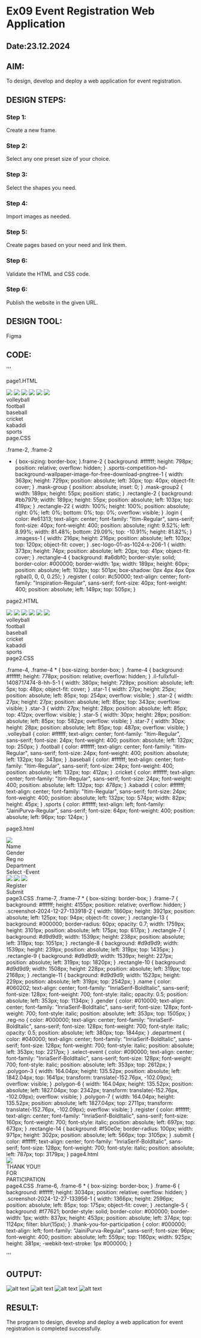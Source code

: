 # Ex09 Event Registration Web Application
## Date:23.12.2024

## AIM:
To design, develop and deploy a web application for event registration.

## DESIGN STEPS:

### Step 1:
Create a new frame.

### Step 2:
Select any one preset size of your choice.

### Step 3:
Select the shapes you need.

### Step 4:
Import images as needed.

### Step 5:
Create pages based on your need and link them.

### Step 6:

Validate the HTML and CSS code.

### Step 6:

Publish the website in the given URL.

## DESIGN TOOL:
Figma

## CODE:
'''
<!-- Page 1 -->
page1.HTML
<div class="frame-4">
  <img
    class="il-fullxfull-1408717474-8-hh-5-1"
    src="il-fullxfull-1408717474-8-hh-5-10.png"
  />
  <img class="star-1" src="star-10.svg" />
  <img class="star-2" src="star-20.svg" />
  <img class="star-3" src="star-30.svg" />
  <img class="star-5" src="star-50.svg" />
  <img class="star-7" src="star-70.svg" />
  <div class="volleyball">volleyball</div>
  <div class="football">football</div>
  <div class="baseball">baseball</div>
  <div class="cricket">cricket</div>
  <div class="kabaddi">kabaddi</div>
  <div class="sports">sports</div>
</div>
page.CSS

.frame-2,
.frame-2
* {
   box-sizing: border-box;
}.frame-2 {
  background: #ffffff;
  height: 798px;
  position: relative;
  overflow: hidden;
}
.sports-competition-hd-background-wallpaper-image-for-free-download-pngtree-1 {
  width: 363px;
  height: 729px;
  position: absolute;
  left: 30px;
  top: 40px;
  object-fit: cover;
}
.mask-group {
  position: absolute;
  inset: 0;
}
.mask-group2 {
  width: 189px;
  height: 55px;
  position: static;
}
.rectangle-2 {
  background: #bb7979;
  width: 189px;
  height: 55px;
  position: absolute;
  left: 103px;
  top: 419px;
}
.rectangle-22 {
  width: 100%;
  height: 100%;
  position: absolute;
  right: 0%;
  left: 0%;
  bottom: 0%;
  top: 0%;
  overflow: visible;
}
.login {
  color: #e61313;
  text-align: center;
  font-family: "Itim-Regular", sans-serif;
  font-size: 40px;
  font-weight: 400;
  position: absolute;
  right: 9.52%;
  left: 8.99%;
  width: 81.48%;
  bottom: 29.09%;
  top: -10.91%;
  height: 81.82%;
}
.imagess-1 {
  width: 216px;
  height: 216px;
  position: absolute;
  left: 103px;
  top: 120px;
  object-fit: cover;
}
.sec-logo-01-as-1024-x-206-1 {
  width: 373px;
  height: 74px;
  position: absolute;
  left: 20px;
  top: 41px;
  object-fit: cover;
}
.rectangle-4 {
  background: #a6dbf0;
  border-style: solid;
  border-color: #000000;
  border-width: 1px;
  width: 189px;
  height: 60px;
  position: absolute;
  left: 103px;
  top: 501px;
  box-shadow: 0px 4px 4px 0px rgba(0, 0, 0, 0.25);
}
.register {
  color: #c50000;
  text-align: center;
  font-family: "Inspiration-Regular", sans-serif;
  font-size: 40px;
  font-weight: 400;
  position: absolute;
  left: 149px;
  top: 505px;
}

<!-- Page 2 --> 
page2.HTML
<div class="frame-4">
  <img
    class="il-fullxfull-1408717474-8-hh-5-1"
    src="il-fullxfull-1408717474-8-hh-5-10.png"
  />
  <img class="star-1" src="star-10.svg" />
  <img class="star-2" src="star-20.svg" />
  <img class="star-3" src="star-30.svg" />
  <img class="star-5" src="star-50.svg" />
  <img class="star-7" src="star-70.svg" />
  <div class="volleyball">volleyball</div>
  <div class="football">football</div>
  <div class="baseball">baseball</div>
  <div class="cricket">cricket</div>
  <div class="kabaddi">kabaddi</div>
  <div class="sports">sports</div>
</div>
page2.CSS

.frame-4,
.frame-4 * {
  box-sizing: border-box;
}
.frame-4 {
  background: #ffffff;
  height: 778px;
  position: relative;
  overflow: hidden;
}
.il-fullxfull-1408717474-8-hh-5-1 {
  width: 380px;
  height: 729px;
  position: absolute;
  left: 5px;
  top: 48px;
  object-fit: cover;
}
.star-1 {
  width: 27px;
  height: 25px;
  position: absolute;
  left: 85px;
  top: 254px;
  overflow: visible;
}
.star-2 {
  width: 27px;
  height: 27px;
  position: absolute;
  left: 85px;
  top: 343px;
  overflow: visible;
}
.star-3 {
  width: 27px;
  height: 28px;
  position: absolute;
  left: 85px;
  top: 412px;
  overflow: visible;
}
.star-5 {
  width: 30px;
  height: 28px;
  position: absolute;
  left: 85px;
  top: 582px;
  overflow: visible;
}
.star-7 {
  width: 30px;
  height: 28px;
  position: absolute;
  left: 85px;
  top: 487px;
  overflow: visible;
}
.volleyball {
  color: #ffffff;
  text-align: center;
  font-family: "Itim-Regular", sans-serif;
  font-size: 24px;
  font-weight: 400;
  position: absolute;
  left: 132px;
  top: 250px;
}
.football {
  color: #ffffff;
  text-align: center;
  font-family: "Itim-Regular", sans-serif;
  font-size: 24px;
  font-weight: 400;
  position: absolute;
  left: 132px;
  top: 343px;
}
.baseball {
  color: #ffffff;
  text-align: center;
  font-family: "Itim-Regular", sans-serif;
  font-size: 24px;
  font-weight: 400;
  position: absolute;
  left: 132px;
  top: 412px;
}
.cricket {
  color: #ffffff;
  text-align: center;
  font-family: "Itim-Regular", sans-serif;
  font-size: 24px;
  font-weight: 400;
  position: absolute;
  left: 132px;
  top: 478px;
}
.kabaddi {
  color: #ffffff;
  text-align: center;
  font-family: "Itim-Regular", sans-serif;
  font-size: 24px;
  font-weight: 400;
  position: absolute;
  left: 132px;
  top: 574px;
  width: 82px;
  height: 45px;
}
.sports {
  color: #ffffff;
  text-align: left;
  font-family: "JainiPurva-Regular", sans-serif;
  font-size: 64px;
  font-weight: 400;
  position: absolute;
  left: 96px;
  top: 124px;
}
<!-- Page 3 -->  
page3.html
 <div class="frame-7">
  <img
    class="screenshot-2024-12-27-133918-2"
    src="screenshot-2024-12-27-133918-20.png"
  />
  <div class="rectangle-13"></div>
  <div class="rectangle-7"></div>
  <div class="rectangle-8"></div>
  <div class="rectangle-9"></div>
  <div class="rectangle-10"></div>
  <div class="rectangle-11"></div>
  <div class="name">Name</div>
  <div class="gender">Gender</div>
  <div class="reg-no">Reg no</div>
  <div class="department">Department</div>
  <div class="select-event">Select -Event</div>
  <img class="polygon-3" src="polygon-30.svg" />
  <img class="polygon-6" src="polygon-60.svg" />
  <img class="polygon-7" src="polygon-70.svg" />
  <div class="register">Register</div>
  <div class="rectangle-14"></div>
  <div class="submit">Submit</div>
</div>
page3.CSS
.frame-7,
.frame-7 * {
  box-sizing: border-box;
}
.frame-7 {
  background: #ffffff;
  height: 4155px;
  position: relative;
  overflow: hidden;
}
.screenshot-2024-12-27-133918-2 {
  width: 1860px;
  height: 3921px;
  position: absolute;
  left: 125px;
  top: 94px;
  object-fit: cover;
}
.rectangle-13 {
  background: #000000;
  border-radius: 60px;
  opacity: 0.7;
  width: 1759px;
  height: 3101px;
  position: absolute;
  left: 175px;
  top: 617px;
}
.rectangle-7 {
  background: #d9d9d9;
  width: 1539px;
  height: 238px;
  position: absolute;
  left: 319px;
  top: 1051px;
}
.rectangle-8 {
  background: #d9d9d9;
  width: 1539px;
  height: 239px;
  position: absolute;
  left: 319px;
  top: 1435px;
}
.rectangle-9 {
  background: #d9d9d9;
  width: 1539px;
  height: 227px;
  position: absolute;
  left: 319px;
  top: 1820px;
}
.rectangle-10 {
  background: #d9d9d9;
  width: 1508px;
  height: 228px;
  position: absolute;
  left: 319px;
  top: 2168px;
}
.rectangle-11 {
  background: #d9d9d9;
  width: 1523px;
  height: 229px;
  position: absolute;
  left: 319px;
  top: 2542px;
}
.name {
  color: #060202;
  text-align: center;
  font-family: "InriaSerif-BoldItalic", sans-serif;
  font-size: 128px;
  font-weight: 700;
  font-style: italic;
  opacity: 0.5;
  position: absolute;
  left: 353px;
  top: 1134px;
}
.gender {
  color: #010000;
  text-align: center;
  font-family: "InriaSerif-BoldItalic", sans-serif;
  font-size: 128px;
  font-weight: 700;
  font-style: italic;
  position: absolute;
  left: 353px;
  top: 1505px;
}
.reg-no {
  color: #000000;
  text-align: center;
  font-family: "InriaSerif-BoldItalic", sans-serif;
  font-size: 128px;
  font-weight: 700;
  font-style: italic;
  opacity: 0.5;
  position: absolute;
  left: 380px;
  top: 1844px;
}
.department {
  color: #040000;
  text-align: center;
  font-family: "InriaSerif-BoldItalic", sans-serif;
  font-size: 128px;
  font-weight: 700;
  font-style: italic;
  position: absolute;
  left: 353px;
  top: 2217px;
}
.select-event {
  color: #090000;
  text-align: center;
  font-family: "InriaSerif-BoldItalic", sans-serif;
  font-size: 128px;
  font-weight: 700;
  font-style: italic;
  position: absolute;
  left: 353px;
  top: 2612px;
}
.polygon-3 {
  width: 164.04px;
  height: 135.52px;
  position: absolute;
  left: 1842.04px;
  top: 1641px;
  transform: translate(-152.76px, -102.09px);
  overflow: visible;
}
.polygon-6 {
  width: 164.04px;
  height: 135.52px;
  position: absolute;
  left: 1827.04px;
  top: 2342px;
  transform: translate(-152.76px, -102.09px);
  overflow: visible;
}
.polygon-7 {
  width: 164.04px;
  height: 135.52px;
  position: absolute;
  left: 1827.04px;
  top: 2711px;
  transform: translate(-152.76px, -102.09px);
  overflow: visible;
}
.register {
  color: #ffffff;
  text-align: center;
  font-family: "InriaSerif-BoldItalic", sans-serif;
  font-size: 160px;
  font-weight: 700;
  font-style: italic;
  position: absolute;
  left: 697px;
  top: 673px;
}
.rectangle-14 {
  background: #f50e0e;
  border-radius: 100px;
  width: 971px;
  height: 302px;
  position: absolute;
  left: 566px;
  top: 3105px;
}
.submit {
  color: #ffffff;
  text-align: center;
  font-family: "InriaSerif-BoldItalic", sans-serif;
  font-size: 128px;
  font-weight: 700;
  font-style: italic;
  position: absolute;
  left: 787px;
  top: 3179px;
}
<!-- Page 4 --> 
page4.html
<div class="frame-6">
  <img
    class="screenshot-2024-12-27-133956-1"
    src="screenshot-2024-12-27-133956-10.png"
  />
  <div class="rectangle-5"></div>
  <div class="thank-you-for-participation">
    THANK YOU!!
    <br />
    FOR
    <br />
    PARTICIPATION
  </div>
</div>
page4.CSS
.frame-6,
.frame-6 * {
  box-sizing: border-box;
}
.frame-6 {
  background: #ffffff;
  height: 3034px;
  position: relative;
  overflow: hidden;
}
.screenshot-2024-12-27-133956-1 {
  width: 1366px;
  height: 2596px;
  position: absolute;
  left: 85px;
  top: 175px;
  object-fit: cover;
}
.rectangle-5 {
  background: #f77621;
  border-style: solid;
  border-color: #000000;
  border-width: 1px;
  width: 837px;
  height: 453px;
  position: absolute;
  left: 374px;
  top: 1124px;
  filter: blur(15px);
}
.thank-you-for-participation {
  color: #000000;
  text-align: left;
  font-family: "JainiPurva-Regular", sans-serif;
  font-size: 96px;
  font-weight: 400;
  position: absolute;
  left: 559px;
  top: 1160px;
  width: 925px;
  height: 381px;
  -webkit-text-stroke: 1px #000000;
}




'''


## OUTPUT:
![alt text](<Screenshot 2024-12-27 205906.png>)
![alt text](<Screenshot 2024-12-27 205851.png>)
![alt text](<Screenshot 2024-12-27 205825.png>)
![alt text](<Screenshot 2024-12-27 205920.png>)


## RESULT:
The program to design, develop and deploy a web application for event registration is completed successfully.
